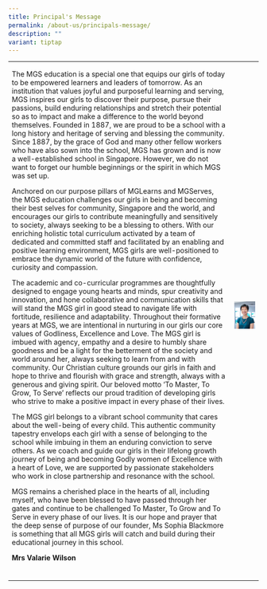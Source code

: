 ```yaml
---
title: Principal's Message
permalink: /about-us/principals-message/
description: ""
variant: tiptap
---
```

<p></p><table><tbody><tr><td rowspan="1" colspan="1"><p>The MGS education is a special one that equips our girls of today to be empowered learners and leaders of tomorrow. As an institution that values joyful and purposeful learning and serving, MGS inspires our girls to discover their purpose, pursue their passions, build enduring relationships and stretch their potential so as to impact and make a difference to the world beyond themselves. Founded in 1887, we are proud to be a school with a long history and heritage of serving and blessing the community. Since 1887, by the grace of God and many other fellow workers who have also sown into the school, MGS has grown and is now a well-established school in Singapore. However, we do not want to forget our humble beginnings or the spirit in which MGS was set up.</p><p>Anchored on our purpose pillars of MGLearns and MGServes, the MGS education challenges our girls in being and becoming their best selves for community, Singapore and the world, and encourages our girls to contribute meaningfully and sensitively to society, always seeking to be a blessing to others. With our enriching holistic total curriculum activated by a team of dedicated and committed staff and facilitated by an enabling and positive learning environment, MGS girls are well-positioned to embrace the dynamic world of the future with confidence, curiosity and compassion.</p><p>The academic and co-curricular programmes are thoughtfully designed to engage young hearts and minds, spur creativity and innovation, and hone collaborative and communication skills that will stand the MGS girl in good stead to navigate life with fortitude, resilience and adaptability. Throughout their formative years at MGS, we are intentional in nurturing in our girls our core values of Godliness, Excellence and Love. The MGS girl is imbued with agency, empathy and a desire to humbly share goodness and be a light for the betterment of the society and world around her, always seeking to learn from and with community. Our Christian culture grounds our girls in faith and hope to thrive and flourish with grace and strength, always with a generous and giving spirit. Our beloved motto ‘To Master, To Grow, To Serve’ reflects our proud tradition of developing girls who strive to make a positive impact in every phase of their lives.</p><p>The MGS girl belongs to a vibrant school community that cares about the well-being of every child. This authentic community tapestry envelops each girl with a sense of belonging to the school while imbuing in them an enduring conviction to serve others. As we coach and guide our girls in their lifelong growth journey of being and becoming Godly women of Excellence with a heart of Love, we are supported by passionate stakeholders who work in close partnership and resonance with the school.</p><p>MGS remains a cherished place in the hearts of all, including myself, who have been blessed to have passed through her gates and continue to be challenged To Master, To Grow and To Serve in every phase of our lives. It is our hope and prayer that the deep sense of purpose of our founder, Ms Sophia Blackmore is something that all MGS girls will catch and build during their educational journey in this school.</p><p><strong>Mrs Valarie Wilson</strong></p></td><td rowspan="1" colspan="1"><div class="isomer-image-wrapper"><img style="width: 100%" height="auto" width="100%" alt="" src="/images/Common/sl-vwilson2.jpg"></div></td></tr><tr><td rowspan="1" colspan="1"><p></p></td><td rowspan="1" colspan="1"><p></p><p></p></td></tr></tbody></table><p></p><p></p><p></p>